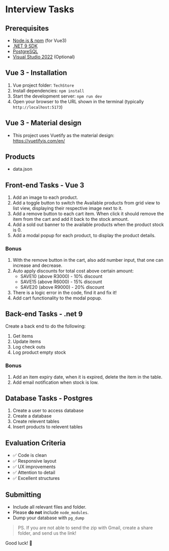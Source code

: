 # Interview Tasks

## Prerequisites

- [Node.js & npm](https://nodejs.org/) (for Vue3)
- [.NET 9 SDK](https://dotnet.microsoft.com/en-us/download/dotnet/9.0)
- [PostgreSQL](https://www.postgresql.org/)
- [Visual Studio 2022](https://visualstudio.microsoft.com/downloads/) (Optional)

## Vue 3 - Installation

1. Vue project folder: `TechStore`
1. Install dependencies: `npm install`
1. Start the development server: `npm run dev`
1. Open your browser to the URL shown in the terminal (typically `http://localhost:5173`)

## Vue 3 - Material design

- This project uses Vuetify as the material design: https://vuetifyjs.com/en/

## Products

- data.json

## Front-end Tasks - Vue 3

1. Add an image to each product.
1. Add a toggle button to switch the Available products from grid view to list view, displaying their respective image next to it.
1. Add a remove button to each cart item. When click it should remove the item from the cart and add it back to the stock amount.
1. Add a sold out banner to the available products when the product stock is 0.
1. Add a modal popup for each product, to display the product details.

### Bonus

1. With the remove button in the cart, also add number input, that one can increase and decrease.
1. Auto apply discounts for total cost above certain amount: 
    * SAVE10 (above R3000) - 10% discount
    * SAVE15 (above R6000) - 15% discount
    * SAVE20 (above R9000) - 20% discount
1. There is a logic error in the code, find it and fix it!
1. Add cart functionality to the modal popup.

## Back-end Tasks - .net 9

Create a back end to do the following:

1. Get items
1. Update items
1. Log check outs
1. Log product empty stock

### Bonus

1. Add an item expiry date, when it is expired, delete the item in the table.
1. Add email notification when stock is low.

## Database Tasks - Postgres

1. Create a user to access database
1. Create a database
1. Create relevent tables
1. Insert products to relevent tables

## Evaluation Criteria

- ✅ Code is clean
- ✅ Responsive layout
- ✅ UX improvements
- ✅ Attention to detail
- ✅ Excellent structures

## Submitting

- Include all relevant files and folder. 
- Please **do not** include `node_modules`.
- Dump your database with `pg_dump` 

> PS. If you are not able to send the zip with Gmail, create a share folder, and send us the link!

Good luck! 🚀